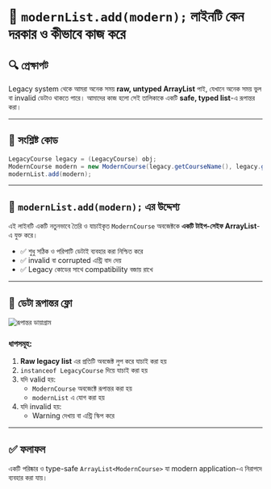 
# 🧠 `modernList.add(modern);` লাইনটি কেন দরকার ও কীভাবে কাজ করে

## 🔍 প্রেক্ষাপট

Legacy system থেকে আমরা অনেক সময় **raw, untyped ArrayList** পাই, যেখানে অনেক সময় ভুল বা invalid ডেটাও থাকতে পারে। আমাদের কাজ হলো সেই তালিকাকে একটি **safe, typed list**-এ রূপান্তর করা।

---

## 📌 সংশ্লিষ্ট কোড

```java
LegacyCourse legacy = (LegacyCourse) obj;
ModernCourse modern = new ModernCourse(legacy.getCourseName(), legacy.getCredits());
modernList.add(modern);
```

---

## 🧱 `modernList.add(modern);` এর উদ্দেশ্য

এই লাইনটি একটি নতুনভাবে তৈরি ও যাচাইকৃত `ModernCourse` অবজেক্টকে **একটি টাইপ-সেইফ ArrayList**-এ যুক্ত করে।

- ✅ শুধু সঠিক ও পরিপাটি ডেটাই ব্যবহার করা নিশ্চিত করে
- ✅ invalid বা corrupted এন্ট্রি বাদ দেয়
- ✅ Legacy কোডের সাথে compatibility বজায় রাখে

---

## 🔁 ডেটা রূপান্তর ফ্লো

![রূপান্তর ডায়াগ্রাম](legacy_to_modern_conversion_diagram.png)

### ধাপসমূহ:

1. **Raw legacy list** এর প্রতিটি অবজেক্ট লুপ করে যাচাই করা হয়
2. `instanceof LegacyCourse` দিয়ে যাচাই করা হয়
3. যদি valid হয়:
   - `ModernCourse` অবজেক্টে রূপান্তর করা হয়
   - `modernList` এ যোগ করা হয়
4. যদি invalid হয়:
   - Warning দেখায় বা এন্ট্রি স্কিপ করে

---

## ✅ ফলাফল

একটি পরিষ্কার ও type-safe `ArrayList<ModernCourse>` যা modern application-এ নিরাপদে ব্যবহার করা যায়।
